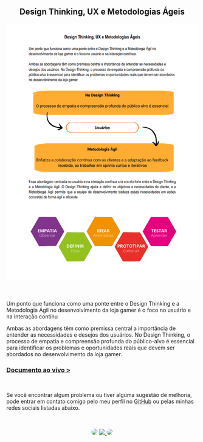 <h2 align="center">Design Thinking, UX e Metodologias Ágeis</h2>


<div align="center">
<a href="https://docs.google.com/document/d/13hYRBdPApzNfd0h2nX8Ay8NS-NKtCei553zWbLFdJ-g/edit?usp=sharing" target="_blank">
<img src="https://github.com/SidneyTeodoroJr/Design-Thinking-UX-Metodologias-Ageis/blob/main/print-screen.png" alt="gradient">
</a>
</div>
</br> 
</br>

<p>
 Um ponto que funciona como uma ponte entre o Design Thinking e a Metodologia Ágil no
desenvolvimento da loja gamer é o foco no usuário e na interação contínu
</p>

<p>
 Ambas as abordagens têm como premissa central a importância de entender as necessidades e
desejos dos usuários. No Design Thinking, o processo de empatia e compreensão profunda do
público-alvo é essencial para identificar os problemas e oportunidades reais que devem ser abordados
no desenvolvimento da loja gamer.
</p>

<h3 align="left"><a href="https://docs.google.com/document/d/13hYRBdPApzNfd0h2nX8Ay8NS-NKtCei553zWbLFdJ-g/edit?usp=sharing">Documento ao vivo ></a></h3>
</br>


<p>
Se você encontrar algum problema ou tiver alguma sugestão de melhoria, pode entrar em contato comigo pelo meu perfil no <a href="https://github.com/SidneyTeodoroJr" target="_blank">GitHub</a> ou pelas minhas redes sociais listadas abaixo.
</p>

##
</br>

<div align="center">
<a href="https://www.facebook.com/profile.php?id=100091086461235" target="_blank"><img src="https://img.shields.io/badge/-Facebook-%230077B5?style=for-the-badge&logo=facebook&logoColor=white" style="border-radius: 30px" target="_blank"></a>
<a href="https://www.instagram.com/sidneyteodoroaraujo" target="_blank"><img src="https://img.shields.io/badge/-Instagram-%23E4405F?style=for-the-badge&logo=instagram&logoColor=white"</a>
<a href="https://www.linkedin.com/in/sidney-teodoro-4a4a8119b?lipi=urn%3Ali%3Apage%3Ad_flagship3_profile_view_base_contact_details%3B%2FevuTOiSSJS2hWGCZgtZiQ%3D%3D" target="_blank"><img src="https://img.shields.io/badge/-LinkedIn-%230077B5?style=for-the-badge&logo=linkedin&logoColor=white" style="border-radius: 30px" target="_blank"></a>
</div>
